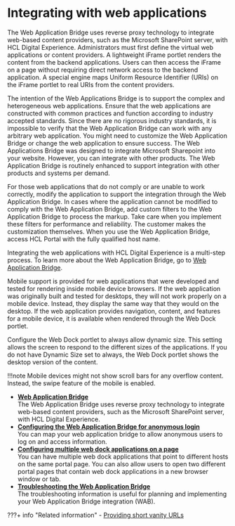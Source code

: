 # Integrating with web applications

The Web Application Bridge uses reverse proxy technology to integrate web-based content providers, such as the Microsoft SharePoint server, with HCL Digital Experience. Administrators must first define the virtual web applications or content providers. A lightweight iFrame portlet renders the content from the backend applications. Users can then access the iFrame on a page without requiring direct network access to the backend application. A special engine maps Uniform Resource Identifier \(URIs\) on the iFrame portlet to real URIs from the content providers.

The intention of the Web Applications Bridge is to support the complex and heterogeneous web applications. Ensure that the web applications are constructed with common practices and function according to industry accepted standards. Since there are no rigorous industry standards, it is impossible to verify that the Web Application Bridge can work with any arbitrary web application. You might need to customize the Web Application Bridge or change the web application to ensure success. The Web Applications Bridge was designed to integrate Microsoft Sharepoint into your website. However, you can integrate with other products. The Web Application Bridge is routinely enhanced to support integration with other products and systems per demand.

For those web applications that do not comply or are unable to work correctly, modify the application to support the integration through the Web Application Bridge. In cases where the application cannot be modified to comply with the Web Application Bridge, add custom filters to the Web Application Bridge to process the markup. Take care when you implement these filters for performance and reliability. The customer makes the customization themselves. When you use the Web Application Bridge, access HCL Portal with the fully qualified host name.

Integrating the web applications with HCL Digital Experience is a multi-step process. To learn more about the Web Application Bridge, go to [Web Application Bridge](wab/index.md).

Mobile support is provided for web applications that were developed and tested for rendering inside mobile device browsers. If the web application was originally built and tested for desktops, they will not work properly on a mobile device. Instead, they display the same way that they would on the desktop. If the web application provides navigation, content, and features for a mobile device, it is available when rendered through the Web Dock portlet.

Configure the Web Dock portlet to always allow dynamic size. This setting allows the screen to respond to the different sizes of the applications. If you do not have Dynamic Size set to always, the Web Dock portlet shows the desktop version of the content.

!!!note
    Mobile devices might not show scroll bars for any overflow content. Instead, the swipe feature of the mobile is enabled.

-   **[Web Application Bridge](wab/index.md)**  
The Web Application Bridge uses reverse proxy technology to integrate web-based content providers, such as the Microsoft SharePoint server, with HCL Digital Experience.
-   **[Configuring the Web Application Bridge for anonymous login](wab_alogin.md)**  
You can map your web application bridge to allow anonymous users to log on and access information.
-   **[Configuring multiple web dock applications on a page](wab_multi.md)**  
You can have multiple web dock applications that point to different hosts on the same portal page. You can also allow users to open two different portal pages that contain web dock applications in a new browser window or tab.
-   **[Troubleshooting the Web Application Bridge](trouble_wab.md)**  
The troubleshooting information is useful for planning and implementing your Web Application Bridge integration (WAB).


???+ info "Related information"
    - [Providing short vanity URLs](../../../manage_content/wcm_delivery/vanity_url/adm_vanity_url/van_url_short.md)

